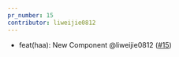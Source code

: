 ```yaml
---
pr_number: 15
contributor: liweijie0812
---
```


- feat(haa): New Component @liweijie0812 ([#15](https://github.com/liweijie0812/test-mono-log/pull/15))
